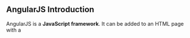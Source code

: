 AngularJS Introduction
----------------------


AngularJS is a **JavaScript framework**. It can be added to an HTML page with a <script> tag.

AngularJS extends HTML attributes with **Directives**, and binds data to HTML with **Expressions**.

---

AngularJS is a JavaScript Framework
-----------------------------------

AngularJS is a JavaScript framework written in JavaScript.

AngularJS is distributed as a JavaScript file, and can be added to a web page with a script tag:

<script src="https://ajax.googleapis.com/ajax/libs/angularjs/1.6.9/angular.min.js"\></script\>

---

AngularJS Extends HTML
----------------------

AngularJS extends HTML with **ng-directives**.

The **ng-app** directive defines an AngularJS application.

The **ng-model** directive binds the value of HTML controls (input, select, textarea) to application data.

The **ng-bind** directive binds application data to the HTML view.

### AngularJS Example

```html
<!DOCTYPE html>  
<html\>  
<script src="https://ajax.googleapis.com/ajax/libs/angularjs/1.6.9/angular.min.js"\></script\>  
<body\>

<div ng-app=""\>  
  <p\>Name: <input type="text" ng-model="name"\></p\>  
  <p ng-bind="name"\></p\>  
</div\>

</body\>  
</html\>
```


Example explained:

AngularJS starts automatically when the web page has loaded.

The **ng-app** directive tells AngularJS that the <div> element is the "owner" of an AngularJS **application**.

The **ng-model** directive binds the value of the input field to the application variable **name**.

The **ng-bind** directive binds the content of the <p> element to the application variable **name**.


---

AngularJS Directives
--------------------

As you have already seen, AngularJS directives are HTML attributes with an **ng** prefix.

The **ng-init** directive initializes AngularJS application variables.

### AngularJS Example
```html
<div ng-app="" ng-init="firstName='John'"\>

<p\>The name is <span ng-bind="firstName"\></span\></p\>

</div\>
```


Alternatively with valid HTML:

### AngularJS Example
```html
<div data-ng-app="" data-ng-init="firstName='John'"\>

<p\>The name is <span data-ng-bind="firstName"\></span\></p\>

</div\>
```


You can use **data-ng-**, instead of **ng-**, if you want to make your page HTML valid.

You will learn a lot more about directives later in this tutorial.

---

AngularJS Expressions
---------------------

AngularJS expressions are written inside double braces: **{{ expression }}**.

AngularJS will "output" data exactly where the expression is written:

### AngularJS Example
```html
<!DOCTYPE html>  
<html\>  
<script src="https://ajax.googleapis.com/ajax/libs/angularjs/1.6.9/angular.min.js"\></script\>  
<body\>

<div ng-app=""\>  
  <p\>My first expression: {{ 5 + 5 }}</p\>  
</div\>

</body\>  
</html\>
```


AngularJS expressions bind AngularJS data to HTML the same way as the **ng-bind** directive.

### AngularJS Example

```html
<!DOCTYPE html>  
<html\>  
<script src="https://ajax.googleapis.com/ajax/libs/angularjs/1.6.9/angular.min.js"\></script\>  
<body\>

<div ng-app=""\>  
  <p\>Name: <input type="text" ng-model="name"\></p\>  
  <p\>{{name}}</p\>  
</div\>

</body\>  
</html\>
```



---

AngularJS Applications
----------------------

AngularJS **modules** define AngularJS applications.

AngularJS **controllers** control AngularJS applications.

The **ng-app** directive defines the application, the **ng-controller** directive defines the controller.

### AngularJS Example
```html
<div ng-app="**myApp**" ng-controller="**myCtrl**"\>

First Name: <input type="text" ng-model="firstName"\><br\>  
Last Name: <input type="text" ng-model="lastName"\><br\>  
<br\>  
Full Name: {{firstName + " " + lastName}}

</div\>

<script\>  
var app = angular.module('**myApp**', \[\]);  
app.controller('**myCtrl**', function($scope) {  
  $scope.firstName= "John";  
  $scope.lastName= "Doe";  
});  
</script\>
```


AngularJS modules define applications:

### AngularJS Module
```js
var app = angular.module('myApp', \[\]);

AngularJS controllers control applications:

### AngularJS Controller

app.controller('myCtrl', function($scope) {  
  $scope.firstName= "John";  
  $scope.lastName= "Doe";  
});
```

